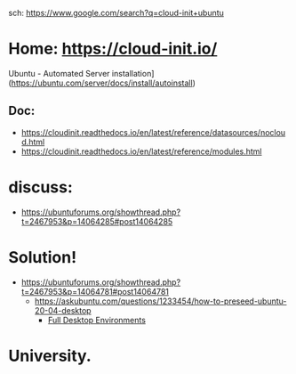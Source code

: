 sch: https://www.google.com/search?q=cloud-init+ubuntu

# Home: https://cloud-init.io/
Ubuntu - Automated Server installation](https://ubuntu.com/server/docs/install/autoinstall)

## Doc:
- https://cloudinit.readthedocs.io/en/latest/reference/datasources/nocloud.html
- https://cloudinit.readthedocs.io/en/latest/reference/modules.html

# discuss:
- https://ubuntuforums.org/showthread.php?t=2467953&p=14064285#post14064285

# Solution!
- https://ubuntuforums.org/showthread.php?t=2467953&p=14064781#post14064781
  - https://askubuntu.com/questions/1233454/how-to-preseed-ubuntu-20-04-desktop
    - [Full Desktop Environments](https://help.ubuntu.com/community/ServerGUI#Full_Desktop_Environments)



# University.
